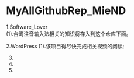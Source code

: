 # MyAllGithubRep_MieND




1.Software_Lover                          
           (1).台湾注音输入法相关的知识将存入到这个仓库下面。


2.WordPress
           (1).该项目得尽快完成相关视频的阅读;

3.
4.
5.
